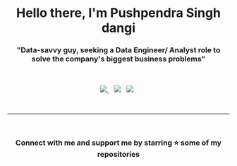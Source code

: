<p>
  <h1 align="center"><b>Hello there, I'm Pushpendra Singh dangi</b></h1>
</p>
<p>
  <h3 align="center"><b>"Data-savvy guy, seeking a Data Engineer/ Analyst role to solve the company's biggest business problems"</b></h3>
</p>

<p align='center'></p>
<p align='center'>
<!--<a href="" download>Download my Resume</a> i will update -->
  <br>
  <br>
<a href="mailto:pushpendra.singh.psd@gmail.com" target="_blank">
<img src="https://img.shields.io/badge/Gmail-D14836?style=for-the-badge&logo=gmail&logoColor=white">
</a>&nbsp;&nbsp;
<a href="https://www.linkedin.com/in/navodians/" target="_blank">
<img src="https://img.shields.io/badge/linkedin-%230077B5.svg?style=for-the-badge&logo=linkedin&logoColor=white"></a>&nbsp;&nbsp;
<a href="https://leetcode.com/navodian/" target="_blank">
<img src="https://img.shields.io/badge/dynamic/json?style=for-the-badge&labelColor=black&color=%23ffa116&label=Solved&query=solvedOverTotal&url=https%3A%2F%2Fleetcode-badge.vercel.app%2Fapi%2Fusers%2Fnavodian&logo=leetcode&logoColor=yellow"></a>&nbsp;&nbsp;

</p>
<br> 
<hr>
<br>


<h3 align='center'>Connect with me and support me by starring ⭐ some of my repositories</h2>
<br>

<!--
**navodian1/navodian1** is a ✨ _special_ ✨ repository because its `README.md` (this file) appears on your GitHub profile.

Here are some ideas to get you started:

- 🔭 I’m currently working on ...
- 🌱 I’m currently learning ...
- 👯 I’m looking to collaborate on ...
- 🤔 I’m looking for help with ...
- 💬 Ask me about ...
- 📫 How to reach me: ...
- 😄 Pronouns: ...
- ⚡ Fun fact: ...
-->
